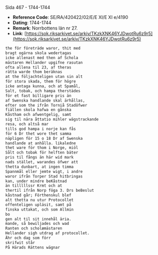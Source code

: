 Sida 467 - 1744-1744

- **Reference Code**: SE/RA/420422/02/E/E XI/E XI e/4190
- **Dating**: 1744-1744
- **Remark**: Norrbottens län nr 27.
- **Link**: [https://sok.riksarkivet.se/arkiv/TKzkXNK46YJDwotRu6z9r5](https://sok.riksarkivet.se/arkiv/TKzkXNK46YJDwotRu6z9r5)

```txt linenums="1"
the för företräde waror, thit med
bragt ogärna skola wedertagas
icke allenast med then af Schola
mästaren Hellander upgifne rasutan
ofta allena til 23, af theras
rätta warde thom beräknas
at the följachteligen utan sin alt
för stora skada, them för högre
icke antaga kunna, och at Spamål,
Salt, tobak, och hampa therstädes
för et fast billigare pris än
af Swenska handlande skal ärhållas,
efter som the ifrån Torniå Stadöfwer
fiällen skola hafwa en gånska
Kåstham och afwentgelig, samt
sig til nära åttatio mihler wägstrackande
resa, och altså mar
tills god hampa i norje kan fås
för 6 Dr thet wore thet samma
näpligen för 15 o 18 Dr af Swenska
handlande at anhålla. likaledne
thet ware för thom i Norge, miöl
Sålt och tobak för helften bäter
pris til fångs än här wid mark
nads stället, warandes öfwer att
thetta dunbart, at ingen timma
Spannmål eller jemte wigt, i andre
waror ifrån Torper Stad hitbringas
kan, under mindre beKåstnad
än tilllllssr Krmt och at
thertil ifrån Norp föga 3. Drs beBeslut
kåstnad går; Förthenskul blef
alt thetta nu utur Protocollet
offenteligen upläsit, samt på
finska uttakat, och som Allmin
bo
gen alt til sit innehål äria.
mande, så bewiljades och wad
Ranten och scholæmästaren
Hellander sigh utdrag af protocollet.
Ähr och dag som förr
skrifwit står
På Härads Rättens wägnar
```

